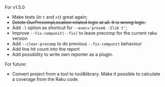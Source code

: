 For v1.5.0
* Make tests (in `t` and `xt`) great again;
* ~~Delete OurPrecompLocation related logic at all. It is wrong logic.~~
* Add `-l` option as shortcut for `--exec='prove6 -Ilib t'`;
* Improve `--fix-compunit(--fix)` to leave precomp for the current raku version
* Add `--clear-precomp` to do previous `--fix-compunit` behaviour
* Add line hit count into the report 
* Add possibility to write own reporter as a plugin.

For future:
* Convert project from a tool to tool&library. Make it possible to calculate a coverage from the Raku code.
